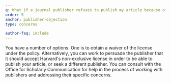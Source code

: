 ```yaml
---
q: What if a journal publisher refuses to publish my article because of this prior license?
order: 5
anchor: publisher-objection
type: concerns

author-faq: include
---
```


You have a number of options. One is to obtain a waiver of the license under the policy. Alternatively, you can work to persuade the publisher that it should accept Harvard's non-exclusive license in order to be able to publish your article, or seek a different publisher. You can consult with the Office for Scholarly Communication for help in the process of working with publishers and addressing their specific concerns.
